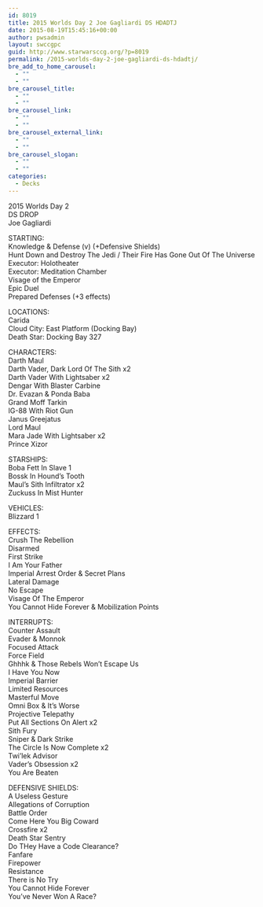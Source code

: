 ```yaml
---
id: 8019
title: 2015 Worlds Day 2 Joe Gagliardi DS HDADTJ
date: 2015-08-19T15:45:16+00:00
author: pwsadmin
layout: swccgpc
guid: http://www.starwarsccg.org/?p=8019
permalink: /2015-worlds-day-2-joe-gagliardi-ds-hdadtj/
bre_add_to_home_carousel:
  - ""
  - ""
bre_carousel_title:
  - ""
  - ""
bre_carousel_link:
  - ""
  - ""
bre_carousel_external_link:
  - ""
  - ""
bre_carousel_slogan:
  - ""
  - ""
categories:
  - Decks
---
```

2015 Worlds Day 2  
DS DROP  
Joe Gagliardi

STARTING:  
Knowledge & Defense (v) (+Defensive Shields)  
Hunt Down and Destroy The Jedi / Their Fire Has Gone Out Of The Universe  
Executor: Holotheater  
Executor: Meditation Chamber  
Visage of the Emperor  
Epic Duel  
Prepared Defenses (+3 effects)

LOCATIONS:  
Carida  
Cloud City: East Platform (Docking Bay)  
Death Star: Docking Bay 327

CHARACTERS:  
Darth Maul  
Darth Vader, Dark Lord Of The Sith x2  
Darth Vader With Lightsaber x2  
Dengar With Blaster Carbine  
Dr. Evazan & Ponda Baba  
Grand Moff Tarkin  
IG-88 With Riot Gun  
Janus Greejatus  
Lord Maul  
Mara Jade With Lightsaber x2  
Prince Xizor

STARSHIPS:  
Boba Fett In Slave 1  
Bossk In Hound&#8217;s Tooth  
Maul&#8217;s Sith Infiltrator x2  
Zuckuss In Mist Hunter

VEHICLES:  
Blizzard 1

EFFECTS:  
Crush The Rebellion  
Disarmed  
First Strike  
I Am Your Father  
Imperial Arrest Order & Secret Plans  
Lateral Damage  
No Escape  
Visage Of The Emperor  
You Cannot Hide Forever & Mobilization Points

INTERRUPTS:  
Counter Assault  
Evader & Monnok  
Focused Attack  
Force Field  
Ghhhk & Those Rebels Won&#8217;t Escape Us  
I Have You Now  
Imperial Barrier  
Limited Resources  
Masterful Move  
Omni Box & It&#8217;s Worse  
Projective Telepathy  
Put All Sections On Alert x2  
Sith Fury  
Sniper & Dark Strike  
The Circle Is Now Complete x2  
Twi&#8217;lek Advisor  
Vader&#8217;s Obsession x2  
You Are Beaten

DEFENSIVE SHIELDS:  
A Useless Gesture  
Allegations of Corruption  
Battle Order  
Come Here You Big Coward  
Crossfire x2  
Death Star Sentry  
Do THey Have a Code Clearance?  
Fanfare  
Firepower  
Resistance  
There is No Try  
You Cannot Hide Forever  
You&#8217;ve Never Won A Race?